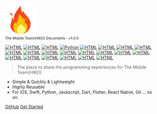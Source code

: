 <img src="https://raw.githubusercontent.com/xuanvinhtd/share_my_dev_exps/main/docs/assets/bloc_logo_full.png" height="100" alt="Mobile Team(HIKO)" /><br/><small>The Mobile Team(HIKO) Documents - v1.0.0</small>

[![HTML](https://img.shields.io/badge/C-00599C?style=for-the-badge&logo=c&logoColor=white)]()
[![HTML](https://img.shields.io/badge/C%23-239120?style=for-the-badge&logo=c-sharp&logoColor=white)]()
[![HTML](https://img.shields.io/badge/Java-ED8B00?style=for-the-badge&logo=java&logoColor=white)]()
[![Python](https://img.shields.io/badge/Python-3776AB?style=for-the-badge&logo=python&logoColor=white)]()
[![HTML](https://img.shields.io/badge/HTML-239120?style=for-the-badge&logo=html5&logoColor=white)]()
[![HTML](https://img.shields.io/badge/CSS-239120?&style=for-the-badge&logo=css3&logoColor=white)]()
[![HTML](https://img.shields.io/badge/JavaScript-F7DF1E?style=for-the-badge&logo=javascript&logoColor=black)]()
[![HTML](https://img.shields.io/badge/Swift-FA7343?style=for-the-badge&logo=swift&logoColor=white)]()
[![HTML](https://img.shields.io/badge/Kotlin-0095D5?&style=for-the-badge&logo=kotlin&logoColor=white)]()
[![HTML](https://img.shields.io/badge/Dart-0175C2?style=for-the-badge&logo=dart&logoColor=white)]()
[![HTML](https://img.shields.io/badge/Android-3DDC84?style=for-the-badge&logo=android&logoColor=white)]()
[![HTML](https://img.shields.io/badge/React_Native-20232A?style=for-the-badge&logo=react&logoColor=61DAFB)]()
[![HTML](https://img.shields.io/badge/Redux-593D88?style=for-the-badge&logo=redux&logoColor=white)]()
[![HTML](https://img.shields.io/badge/iOS-000000?style=for-the-badge&logo=ios&logoColor=white)]()
[![HTML](https://img.shields.io/badge/Ubuntu-E95420?style=for-the-badge&logo=ubuntu&logoColor=white)]()
[![HTML](https://img.shields.io/badge/Flutter-02569B?style=for-the-badge&logo=flutter&logoColor=white)]()
[![HTML](https://img.shields.io/badge/Flask-000000?style=for-the-badge&logo=flask&logoColor=white)]()
[![HTML](https://img.shields.io/badge/SQLite-07405E?style=for-the-badge&logo=sqlite&logoColor=white)]()
[![HTML](https://img.shields.io/badge/MySQL-00000F?style=for-the-badge&logo=mysql&logoColor=white)]()
[![HTML](https://img.shields.io/badge/Microsoft_Azure-0089D6?style=for-the-badge&logo=microsoft-azure&logoColor=white)]()
[![HTML](https://img.shields.io/badge/Google_Cloud-4285F4?style=for-the-badge&logo=google-cloud&logoColor=white)]()
[![HTML](https://img.shields.io/badge/Microsoft_Azure-0089D6?style=for-the-badge&logo=microsoft-azure&logoColor=white)]()


> The place to share the programming experiences for The Mobile Team(HIKO)

- Simple & Quickly & Lightweight
- Highly Reusable
- For iOS, Swift, Python, Javascript, Dart, Flutter, React Native, Git ... so on.

<p class="buttons">    
    <a href="https://github.com/hikocom/document_team_mobile" target="_blank" rel="noopener">GitHub</a>
    <a href="#/gettingstarted">Get Started</a>    
</p>
